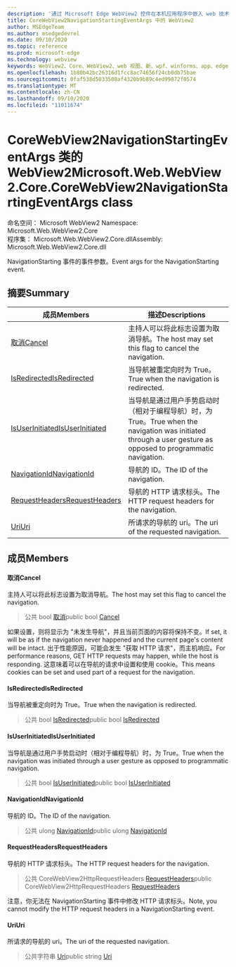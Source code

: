 ```yaml
---
description: '通过 Microsoft Edge WebView2 控件在本机应用程序中嵌入 web 技术 (HTML、CSS 和 JavaScript) '
title: CoreWebView2NavigationStartingEventArgs 中的 WebView2
author: MSEdgeTeam
ms.author: msedgedevrel
ms.date: 09/10/2020
ms.topic: reference
ms.prod: microsoft-edge
ms.technology: webview
keywords: WebView2、Core、WebView2、web 视图、新、wpf、winforms、app、edge、CoreWebView2、CoreWebView2Controller、浏览器控件、边缘 html、、浏览器控件、边缘 html、WebView2
ms.openlocfilehash: 1b80b42bc26316d1fcc8ac74656f24cb0db75bae
ms.sourcegitcommit: 0faf538d5033508af4320b9b89c4ed99872f0574
ms.translationtype: MT
ms.contentlocale: zh-CN
ms.lasthandoff: 09/10/2020
ms.locfileid: "11011674"
---
```

# <span data-ttu-id="7b9da-104">CoreWebView2NavigationStartingEventArgs 类的 WebView2</span><span class="sxs-lookup"><span data-stu-id="7b9da-104">Microsoft.Web.WebView2.Core.CoreWebView2NavigationStartingEventArgs class</span></span> 

<span data-ttu-id="7b9da-105">命名空间： Microsoft WebView2 </span><span class="sxs-lookup"><span data-stu-id="7b9da-105">Namespace: Microsoft.Web.WebView2.Core</span></span>\
<span data-ttu-id="7b9da-106">程序集： Microsoft.Web.WebView2.Core.dll</span><span class="sxs-lookup"><span data-stu-id="7b9da-106">Assembly: Microsoft.Web.WebView2.Core.dll</span></span>

<span data-ttu-id="7b9da-107">NavigationStarting 事件的事件参数。</span><span class="sxs-lookup"><span data-stu-id="7b9da-107">Event args for the NavigationStarting event.</span></span>

## <span data-ttu-id="7b9da-108">摘要</span><span class="sxs-lookup"><span data-stu-id="7b9da-108">Summary</span></span>

 <span data-ttu-id="7b9da-109">成员</span><span class="sxs-lookup"><span data-stu-id="7b9da-109">Members</span></span>                        | <span data-ttu-id="7b9da-110">描述</span><span class="sxs-lookup"><span data-stu-id="7b9da-110">Descriptions</span></span>
--------------------------------|---------------------------------------------
[<span data-ttu-id="7b9da-111">取消</span><span class="sxs-lookup"><span data-stu-id="7b9da-111">Cancel</span></span>](#cancel) | <span data-ttu-id="7b9da-112">主持人可以将此标志设置为取消导航。</span><span class="sxs-lookup"><span data-stu-id="7b9da-112">The host may set this flag to cancel the navigation.</span></span>
[<span data-ttu-id="7b9da-113">IsRedirected</span><span class="sxs-lookup"><span data-stu-id="7b9da-113">IsRedirected</span></span>](#isredirected) | <span data-ttu-id="7b9da-114">当导航被重定向时为 True。</span><span class="sxs-lookup"><span data-stu-id="7b9da-114">True when the navigation is redirected.</span></span>
[<span data-ttu-id="7b9da-115">IsUserInitiated</span><span class="sxs-lookup"><span data-stu-id="7b9da-115">IsUserInitiated</span></span>](#isuserinitiated) | <span data-ttu-id="7b9da-116">当导航是通过用户手势启动时（相对于编程导航）时，为 True。</span><span class="sxs-lookup"><span data-stu-id="7b9da-116">True when the navigation was initiated through a user gesture as opposed to programmatic navigation.</span></span>
[<span data-ttu-id="7b9da-117">NavigationId</span><span class="sxs-lookup"><span data-stu-id="7b9da-117">NavigationId</span></span>](#navigationid) | <span data-ttu-id="7b9da-118">导航的 ID。</span><span class="sxs-lookup"><span data-stu-id="7b9da-118">The ID of the navigation.</span></span>
[<span data-ttu-id="7b9da-119">RequestHeaders</span><span class="sxs-lookup"><span data-stu-id="7b9da-119">RequestHeaders</span></span>](#requestheaders) | <span data-ttu-id="7b9da-120">导航的 HTTP 请求标头。</span><span class="sxs-lookup"><span data-stu-id="7b9da-120">The HTTP request headers for the navigation.</span></span>
[<span data-ttu-id="7b9da-121">Uri</span><span class="sxs-lookup"><span data-stu-id="7b9da-121">Uri</span></span>](#uri) | <span data-ttu-id="7b9da-122">所请求的导航的 uri。</span><span class="sxs-lookup"><span data-stu-id="7b9da-122">The uri of the requested navigation.</span></span>

## <span data-ttu-id="7b9da-123">成员</span><span class="sxs-lookup"><span data-stu-id="7b9da-123">Members</span></span>

#### <span data-ttu-id="7b9da-124">取消</span><span class="sxs-lookup"><span data-stu-id="7b9da-124">Cancel</span></span> 

<span data-ttu-id="7b9da-125">主持人可以将此标志设置为取消导航。</span><span class="sxs-lookup"><span data-stu-id="7b9da-125">The host may set this flag to cancel the navigation.</span></span>

> <span data-ttu-id="7b9da-126">公共 bool [取消](#cancel)</span><span class="sxs-lookup"><span data-stu-id="7b9da-126">public bool [Cancel](#cancel)</span></span>

<span data-ttu-id="7b9da-127">如果设置，则将显示为 "未发生导航"，并且当前页面的内容将保持不变。</span><span class="sxs-lookup"><span data-stu-id="7b9da-127">If set, it will be as if the navigation never happened and the current page's content will be intact.</span></span> <span data-ttu-id="7b9da-128">出于性能原因，可能会发生 "获取 HTTP 请求"，而主机响应。</span><span class="sxs-lookup"><span data-stu-id="7b9da-128">For performance reasons, GET HTTP requests may happen, while the host is responding.</span></span> <span data-ttu-id="7b9da-129">这意味着可以在导航的请求中设置和使用 cookie。</span><span class="sxs-lookup"><span data-stu-id="7b9da-129">This means cookies can be set and used part of a request for the navigation.</span></span>

#### <span data-ttu-id="7b9da-130">IsRedirected</span><span class="sxs-lookup"><span data-stu-id="7b9da-130">IsRedirected</span></span> 

<span data-ttu-id="7b9da-131">当导航被重定向时为 True。</span><span class="sxs-lookup"><span data-stu-id="7b9da-131">True when the navigation is redirected.</span></span>

> <span data-ttu-id="7b9da-132">公共 bool [IsRedirected](#isredirected)</span><span class="sxs-lookup"><span data-stu-id="7b9da-132">public bool [IsRedirected](#isredirected)</span></span>

#### <span data-ttu-id="7b9da-133">IsUserInitiated</span><span class="sxs-lookup"><span data-stu-id="7b9da-133">IsUserInitiated</span></span> 

<span data-ttu-id="7b9da-134">当导航是通过用户手势启动时（相对于编程导航）时，为 True。</span><span class="sxs-lookup"><span data-stu-id="7b9da-134">True when the navigation was initiated through a user gesture as opposed to programmatic navigation.</span></span>

> <span data-ttu-id="7b9da-135">公共 bool [IsUserInitiated](#isuserinitiated)</span><span class="sxs-lookup"><span data-stu-id="7b9da-135">public bool [IsUserInitiated](#isuserinitiated)</span></span>

#### <span data-ttu-id="7b9da-136">NavigationId</span><span class="sxs-lookup"><span data-stu-id="7b9da-136">NavigationId</span></span> 

<span data-ttu-id="7b9da-137">导航的 ID。</span><span class="sxs-lookup"><span data-stu-id="7b9da-137">The ID of the navigation.</span></span>

> <span data-ttu-id="7b9da-138">公共 ulong [NavigationId](#navigationid)</span><span class="sxs-lookup"><span data-stu-id="7b9da-138">public ulong [NavigationId](#navigationid)</span></span>

#### <span data-ttu-id="7b9da-139">RequestHeaders</span><span class="sxs-lookup"><span data-stu-id="7b9da-139">RequestHeaders</span></span> 

<span data-ttu-id="7b9da-140">导航的 HTTP 请求标头。</span><span class="sxs-lookup"><span data-stu-id="7b9da-140">The HTTP request headers for the navigation.</span></span>

> <span data-ttu-id="7b9da-141">公共 CoreWebView2HttpRequestHeaders [RequestHeaders](#requestheaders)</span><span class="sxs-lookup"><span data-stu-id="7b9da-141">public CoreWebView2HttpRequestHeaders [RequestHeaders](#requestheaders)</span></span>

<span data-ttu-id="7b9da-142">注意，你无法在 NavigationStarting 事件中修改 HTTP 请求标头。</span><span class="sxs-lookup"><span data-stu-id="7b9da-142">Note, you cannot modify the HTTP request headers in a NavigationStarting event.</span></span>

#### <span data-ttu-id="7b9da-143">Uri</span><span class="sxs-lookup"><span data-stu-id="7b9da-143">Uri</span></span> 

<span data-ttu-id="7b9da-144">所请求的导航的 uri。</span><span class="sxs-lookup"><span data-stu-id="7b9da-144">The uri of the requested navigation.</span></span>

> <span data-ttu-id="7b9da-145">公共字符串 [Uri](#uri)</span><span class="sxs-lookup"><span data-stu-id="7b9da-145">public string [Uri](#uri)</span></span>

